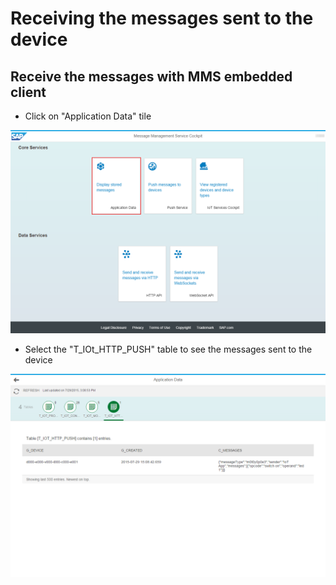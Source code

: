 # Receiving the messages sent to the device

## Receive the messages with MMS embedded client

* Click on "Application Data" tile

![MMS Fetch Embedded](../../../../images/mms_consume_embedded_01.png)

* Select the "T_IOt_HTTP_PUSH" table to see the messages sent to the device

![MMS Fetch Embedded](../../../../images/mms_consume_embedded_03.png)